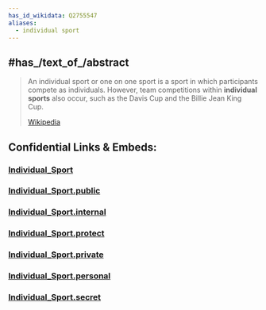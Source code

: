 ```yaml
---
has_id_wikidata: Q2755547
aliases:
  - individual sport
---
```



## #has_/text_of_/abstract 

> An individual sport or one on one sport is a sport in which participants compete as individuals. However, team competitions within **individual sports** also occur, such as the Davis Cup and the Billie Jean King Cup.
>
> [Wikipedia](https://en.wikipedia.org/wiki/Individual%20sport) 







## Confidential Links & Embeds: 

### [Individual_Sport](/_Standards/bio/Society/Communication/Performing_Arts/Sport/Individual_Sport.md) 

### [Individual_Sport.public](/_public/bio/Society/Communication/Performing_Arts/Sport/Individual_Sport.public.md) 

### [Individual_Sport.internal](/_internal/bio/Society/Communication/Performing_Arts/Sport/Individual_Sport.internal.md) 

### [Individual_Sport.protect](/_protect/bio/Society/Communication/Performing_Arts/Sport/Individual_Sport.protect.md) 

### [Individual_Sport.private](/_private/bio/Society/Communication/Performing_Arts/Sport/Individual_Sport.private.md) 

### [Individual_Sport.personal](/_personal/bio/Society/Communication/Performing_Arts/Sport/Individual_Sport.personal.md) 

### [Individual_Sport.secret](/_secret/bio/Society/Communication/Performing_Arts/Sport/Individual_Sport.secret.md)

